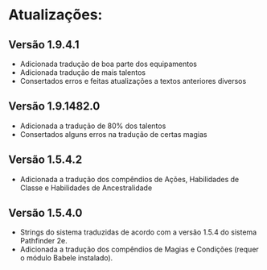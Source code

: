 # Atualizações:

## Versão 1.9.4.1 

* Adicionada tradução de boa parte dos equipamentos
* Adicionada tradução de mais talentos
* Consertados erros e feitas atualizações a textos anteriores diversos

## Versão 1.9.1482.0

* Adicionada a tradução de 80% dos talentos
* Consertados alguns erros na tradução de certas magias

## Versão 1.5.4.2

* Adicionada a tradução dos compêndios de Ações, Habilidades de Classe e Habilidades de Ancestralidade

## Versão 1.5.4.0

* Strings do sistema traduzidas de acordo com a versão 1.5.4 do sistema Pathfinder 2e.
* Adicionada a tradução dos compêndios de Magias e Condições (requer o módulo Babele instalado).
